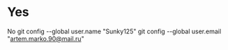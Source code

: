 # Yes
No
git config --global user.name "Sunky125"
git config --global user.email "artem.marko.90@mail.ru"
